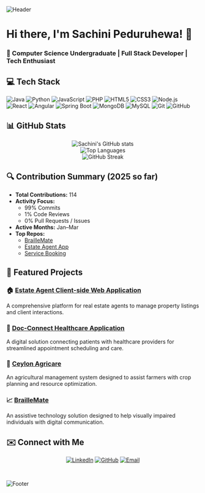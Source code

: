 ![Header](https://capsule-render.vercel.app/api?type=waving&height=130&width=110%&text=Sachini%20Peduruhewa&fontSize=36&fontAlignY=40&fontColor=ffffff&color=0:3a1c71,50:d76d77,100:ffaf7b)

# Hi there, I'm Sachini Peduruhewa! 👋
### 🌟 Computer Science Undergraduate | Full Stack Developer | Tech Enthusiast

## 💻 Tech Stack
![Java](https://img.shields.io/badge/Java-%23ED8B00.svg?style=for-the-badge&logo=java&logoColor=white)
![Python](https://img.shields.io/badge/Python-3670A0?style=for-the-badge&logo=python&logoColor=ffdd54)
![JavaScript](https://img.shields.io/badge/JavaScript-%23F7DF1E.svg?style=for-the-badge&logo=javascript&logoColor=black)
![PHP](https://img.shields.io/badge/PHP-%23777BB4.svg?style=for-the-badge&logo=php&logoColor=white)
![HTML5](https://img.shields.io/badge/HTML5-%23E34F26.svg?style=for-the-badge&logo=html5&logoColor=white)
![CSS3](https://img.shields.io/badge/CSS3-%231572B6.svg?style=for-the-badge&logo=css3&logoColor=white)
![Node.js](https://img.shields.io/badge/Node.js-43853D?style=for-the-badge&logo=node.js&logoColor=white)
![React](https://img.shields.io/badge/React-%2320232a.svg?style=for-the-badge&logo=react&logoColor=%2361DAFB)
![Angular](https://img.shields.io/badge/Angular-DD0031?style=for-the-badge&logo=angular&logoColor=white)
![Spring Boot](https://img.shields.io/badge/Spring_Boot-6DB33F?style=for-the-badge&logo=spring-boot&logoColor=white)
![MongoDB](https://img.shields.io/badge/MongoDB-%234ea94b.svg?style=for-the-badge&logo=mongodb&logoColor=white)
![MySQL](https://img.shields.io/badge/MySQL-%2300f.svg?style=for-the-badge&logo=mysql&logoColor=white)
![Git](https://img.shields.io/badge/Git-F05032?style=for-the-badge&logo=git&logoColor=white)
![GitHub](https://img.shields.io/badge/GitHub-%23121011.svg?style=for-the-badge&logo=github&logoColor=white)

## 📊 GitHub Stats

<div align="center">
  <img src="https://github-readme-stats.vercel.app/api?username=Sachini527&show_icons=true&theme=radical" alt="Sachini's GitHub stats" />
</div>

<div align="center">
  <img src="https://github-readme-stats.vercel.app/api/top-langs/?username=Sachini527&layout=compact&theme=radical" alt="Top Languages" />
</div>

<div align="center">
  <img src="https://streak-stats.demolab.com?user=Sachini527&theme=radical&hide_border=false" alt="GitHub Streak" />
</div>

## 🔍 Contribution Summary (2025 so far)

- **Total Contributions:** 114
- **Activity Focus:**
  - 99% Commits
  - 1% Code Reviews
  - 0% Pull Requests / Issues
- **Active Months:** Jan–Mar
- **Top Repos:**
  - [BrailleMate](https://github.com/ThaminduMiuranda/BrailleMate-System)
  - [Estate Agent App](https://github.com/Sachini527/Estate-Agent-Client-side-Web-Application)
  - [Service Booking](https://github.com/Sachini527/Service-Booking-System)

## 🚀 Featured Projects

### 🏠 [Estate Agent Client-side Web Application](https://github.com/Sachini527/Estate-Agent-Client-side-Web-Application)
A comprehensive platform for real estate agents to manage property listings and client interactions.

### 🌟 [Doc-Connect Healthcare Application](https://github.com/Sachini527/Doc-Connect-Healthcare-Application)
A digital solution connecting patients with healthcare providers for streamlined appointment scheduling and care.

### 🌱 [Ceylon Agricare](https://github.com/LinukaAr/iwb046-balletcoders)
An agricultural management system designed to assist farmers with crop planning and resource optimization.

### 📈 [BrailleMate](https://braillemate.live/)
An assistive technology solution designed to help visually impaired individuals with digital communication.

## ✉️ Connect with Me

<div align="center">
  
[![LinkedIn](https://img.shields.io/badge/LinkedIn-0077B5?style=for-the-badge&logo=linkedin&logoColor=white)](https://www.linkedin.com/in/sachini-peduruhewa-784633292/)
[![GitHub](https://img.shields.io/badge/GitHub-100000?style=for-the-badge&logo=github&logoColor=white)](https://github.com/Sachini527)
[![Email](https://img.shields.io/badge/Email-D14836?style=for-the-badge&logo=gmail&logoColor=white)](mailto:sachinipeduruhewa@gmail.com)
  
</div>

<br>

![Footer](https://capsule-render.vercel.app/api?type=waving&height=130&width=110%&section=footer&color=0:3a1c71,50:d76d77,100:ffaf7b)

